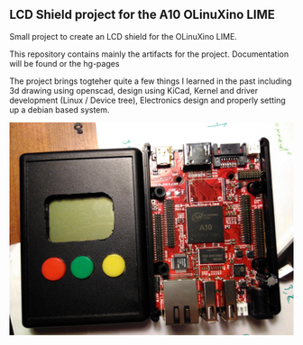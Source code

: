 ## LCD Shield project for the A10 OLinuXino LIME

Small project to create an LCD shield for the OLinuXino LIME.

This repository contains mainly the artifacts for the project. Documentation will be found or the hg-pages

The project brings togteher quite a few things I learned in the past including 3d drawing using openscad, design using KiCad, Kernel and driver development (Linux / Device tree), Electronics design
and properly setting up a debian based system. 

![Prototype hardware](https://raw.githubusercontent.com/keesj/A10-OLinuXino-LIME-5510-Shield/master/img/proto_IMG_20160228_214246.jpg)
